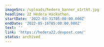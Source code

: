 ```yaml
---
imageSrc: /uploads/hedera_banner_o1rtkt.jpg
headline: 22 Hedera Hackathon.
startDate: '2022-03-31T05:00:00.000Z'
endDate: '2022-05-16T05:00:00.000Z'
text: ''
link: 'https://hedera22.devpost.com/'
status: archived
---
```




